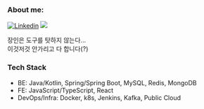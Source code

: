 ### About me:
[![Linkedin](https://img.shields.io/badge/Linkedin-000000?style=flat-square&logo=Linkedin&logoColor=white)](https://www.linkedin.com/in/hakhyeon-song-ramos)
<a href="https://velog.io/@songs4805"><img src="https://img.shields.io/badge/Blog-11B48A?style=flat-square&logo=Vimeo&logoColor=white&link=https://velog.io/@songs4805"/></a>

장인은 도구를 탓하지 않는다...  
이것저것 안가리고 다 합니다(?)

### Tech Stack
- BE: Java/Kotlin, Spring/Spring Boot, MySQL, Redis, MongoDB
- FE: JavaScript/TypeScript, React
- DevOps/Infra: Docker, k8s, Jenkins, Kafka, Public Cloud
